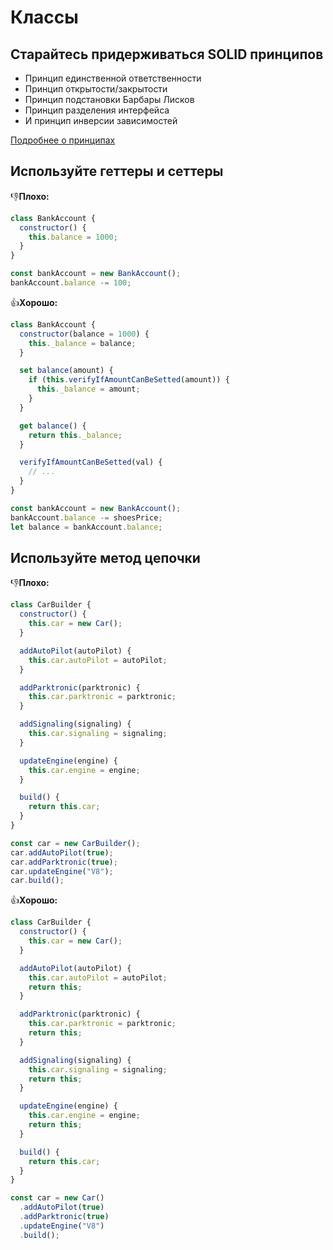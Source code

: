 # Классы

## Старайтесь придерживаться SOLID принципов

- Принцип единственной ответственности
- Принцип открытости/закрытости
- Принцип подстановки Барбары Лисков
- Принцип разделения интерфейса
- И принцип инверсии зависимостей

[Подробнее о принципах](solid/index.md)

## Используйте геттеры и сеттеры

👎**Плохо:**

```javascript
class BankAccount {
  constructor() {
    this.balance = 1000;
  }
}

const bankAccount = new BankAccount();
bankAccount.balance -= 100;
```

👍**Хорошо:**

```javascript
class BankAccount {
  constructor(balance = 1000) {
    this._balance = balance;
  }

  set balance(amount) {
    if (this.verifyIfAmountCanBeSetted(amount)) {
      this._balance = amount;
    }
  }

  get balance() {
    return this._balance;
  }

  verifyIfAmountCanBeSetted(val) {
    // ...
  }
}

const bankAccount = new BankAccount();
bankAccount.balance -= shoesPrice;
let balance = bankAccount.balance;
```

## Используйте метод цепочки

👎**Плохо:**

```javascript
class CarBuilder {
  constructor() {
    this.car = new Car();
  }

  addAutoPilot(autoPilot) {
    this.car.autoPilot = autoPilot;
  }

  addParktronic(parktronic) {
    this.car.parktronic = parktronic;
  }

  addSignaling(signaling) {
    this.car.signaling = signaling;
  }

  updateEngine(engine) {
    this.car.engine = engine;
  }

  build() {
    return this.car;
  }
}

const car = new CarBuilder();
car.addAutoPilot(true);
car.addParktronic(true);
car.updateEngine("V8");
car.build();
```

👍**Хорошо:**

```javascript
class CarBuilder {
  constructor() {
    this.car = new Car();
  }

  addAutoPilot(autoPilot) {
    this.car.autoPilot = autoPilot;
    return this;
  }

  addParktronic(parktronic) {
    this.car.parktronic = parktronic;
    return this;
  }

  addSignaling(signaling) {
    this.car.signaling = signaling;
    return this;
  }

  updateEngine(engine) {
    this.car.engine = engine;
    return this;
  }

  build() {
    return this.car;
  }
}

const car = new Car()
  .addAutoPilot(true)
  .addParktronic(true)
  .updateEngine("V8")
  .build();
```
